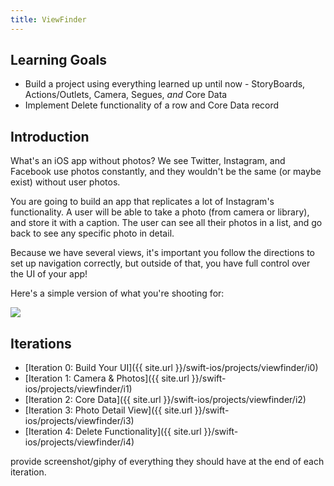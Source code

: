 ```yaml
---
title: ViewFinder
---
```


## Learning Goals

- Build a project using everything learned up until now - StoryBoards, Actions/Outlets, Camera, Segues, _and_ Core Data
- Implement Delete functionality of a row and Core Data record

## Introduction

What's an iOS app without photos? We see Twitter, Instagram, and Facebook use photos constantly, and they wouldn't be the same (or maybe exist) without user photos.

You are going to build an app that replicates a lot of Instagram's functionality. A user will be able to take a photo (from camera or library), and store it with a caption. The user can see all their photos in a list, and go back to see any specific photo in detail.

Because we have several views, it's important you follow the directions to set up navigation correctly, but outside of that, you have full control over the UI of your app!

Here's a simple version of what you're shooting for:

<img class="extra-small" src="./assets/viewfinder-example.gif">

## Iterations

- [Iteration 0: Build Your UI]({{ site.url }}/swift-ios/projects/viewfinder/i0)
- [Iteration 1: Camera & Photos]({{ site.url }}/swift-ios/projects/viewfinder/i1)
- [Iteration 2: Core Data]({{ site.url }}/swift-ios/projects/viewfinder/i2)
- [Iteration 3: Photo Detail View]({{ site.url }}/swift-ios/projects/viewfinder/i3)
- [Iteration 4: Delete Functionality]({{ site.url }}/swift-ios/projects/viewfinder/i4)

<p class="to-do">provide screenshot/giphy of everything they should have at the end of each iteration.</p>
